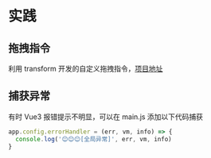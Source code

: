 # 实践

## 拖拽指令

利用 transform 开发的自定义拖拽指令，[项目地址](https://github.com/goodboy-yes/my-code/tree/master/vue-drag)

## 捕获异常

有时 Vue3 报错提示不明显，可以在 main.js 添加以下代码捕获

```js
app.config.errorHandler = (err, vm, info) => {
  console.log('😊😊😊[全局异常]', err, vm, info)
}
```
